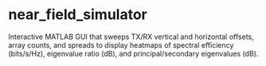 # near_field_simulator
Interactive MATLAB GUI that sweeps TX/RX vertical and horizontal offsets, array counts, and spreads to display heatmaps of spectral efficiency (bits/s/Hz), eigenvalue ratio (dB), and principal/secondary eigenvalues (dB).
